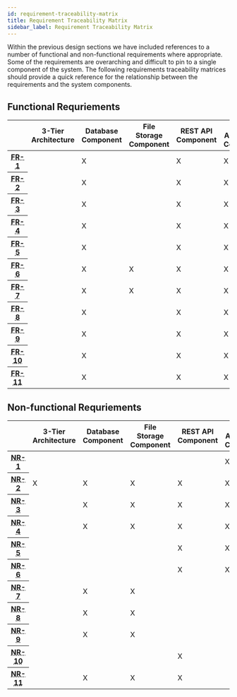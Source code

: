 ```yaml
---
id: requirement-traceability-matrix
title: Requirement Traceability Matrix
sidebar_label: Requirement Traceability Matrix
---
```


Within the previous design sections we have included references to a number of functional and non-functional requirements where appropriate. Some of the requirements are overarching and difficult to pin to a single component of the system. The following requirements traceability matrices should provide a quick reference for the relationship between the requirements and the system components.

## Functional Requriements

<table class="traceability-matrix">
  <thead>
    <tr>
      <th></th>
      <th><div><span>3-Tier Architecture</span></div></th>
      <th><div><span>Database Component</span></div></th>
      <th><div><span>File Storage Component</span></div></th>
      <th><div><span>REST API Component</span></div></th>
      <th><div><span>Web Application Component</span></div></th>
      <th><div><span>Additional AWS Services</span></div></th>
    </tr>
  </thead>
  <tbody>
    <tr>
      <th class="row-header"><abbr title="Pet owners (Personal Users) may self-register for an account.">FR-1</abbr></th>
      <td></td>
      <td>X</td>
      <td></td>
      <td>X</td>
      <td>X</td>
      <td></td>
    </tr>
    <tr>
      <th class="row-header"><abbr title="Veterinarian office and adoption clinic owners/administrators (Business Users) may request business accounts.">FR-2</abbr></th>
      <td></td>
      <td>X</td>
      <td></td>
      <td>X</td>
      <td>X</td>
      <td></td>
    </tr>
    <tr>
      <th class="row-header"><abbr title="Business users may create additional accounts for employees.">FR-3</abbr></th>
      <td></td>
      <td>X</td>
      <td></td>
      <td>X</td>
      <td>X</td>
      <td></td>
    </tr>
    <tr>
      <th class="row-header"><abbr title="Business users may manage roles/permissions for employee accounts.">FR-4</abbr></th>
      <td></td>
      <td>X</td>
      <td></td>
      <td>X</td>
      <td>X</td>
      <td></td>
    </tr>
    <tr>
      <th class="row-header"><abbr title="All users may login to the system using a unique username and password.">FR-5</abbr></th>
      <td></td>
      <td>X</td>
      <td></td>
      <td>X</td>
      <td>X</td>
      <td></td>
    </tr>
    <tr>
      <th class="row-header"><abbr title="Business users and employees may create or modify medical records for pets in the system.">FR-6</abbr></th>
      <td></td>
      <td>X</td>
      <td>X</td>
      <td>X</td>
      <td>X</td>
      <td></td>
    </tr>
    <tr>
      <th class="row-header"><abbr title="Personal users may upload supporting documentation for their pets (e.g. scanned or electronic copies of medical services).">FR-7</abbr></th>
      <td></td>
      <td>X</td>
      <td>X</td>
      <td>X</td>
      <td>X</td>
      <td></td>
    </tr>
    <tr>
      <th class="row-header"><abbr title="Personal users may update/modify non-medical information of pets.">FR-8</abbr></th>
      <td></td>
      <td>X</td>
      <td></td>
      <td>X</td>
      <td>X</td>
      <td></td>
    </tr>
    <tr>
      <th class="row-header"><abbr title="Any user may pass ownership of an owned pet to any other user.">FR-9</abbr></th>
      <td></td>
      <td>X</td>
      <td></td>
      <td>X</td>
      <td>X</td>
      <td></td>
    </tr>
    <tr>
      <th class="row-header"><abbr title="Personal users may opt in/out sharing contact info to other owners if pet is passed.">FR-10</abbr></th>
      <td></td>
      <td>X</td>
      <td></td>
      <td>X</td>
      <td>X</td>
      <td></td>
    </tr>
    <tr>
      <th class="row-header"><abbr title="System should notify pet owners of incomplete medical or personal information (e.g. vaccines not up-to-date) and upcoming appointments.">FR-11</abbr></th>
      <td></td>
      <td>X</td>
      <td></td>
      <td>X</td>
      <td>X</td>
      <td>X</td>
    </tr>
  </tbody>
</table>

## Non-functional Requriements

<table class="traceability-matrix">
  <thead>
    <tr>
      <th></th>
      <th class="rotate"><div><span>3-Tier Architecture</span></div></th>
      <th class="rotate"><div><span>Database Component</span></div></th>
      <th class="rotate"><div><span>File Storage Component</span></div></th>
      <th class="rotate"><div><span>REST API Component</span></div></th>
      <th class="rotate"><div><span>Web Application Component</span></div></th>
      <th class="rotate"><div><span>Additional AWS Services</span></div></th>
    </tr>
  </thead>
  <tbody>
    <tr>
      <th class="row-header"><abbr title="The application interface should meet or exceed level AA conformance of the Web Content Accessibility Guidelines (WCAG) 2.1.">NR-1</abbr></th>
      <td></td>
      <td></td>
      <td></td>
      <td></td>
      <td>X</td>
      <td></td>
    </tr>
    <tr>
      <th class="row-header"><abbr title="The full application stack should be cloud compatible.">NR-2</abbr></th>
      <td>X</td>
      <td>X</td>
      <td>X</td>
      <td>X</td>
      <td>X</td>
      <td>X</td>
    </tr>
    <tr>
      <th class="row-header"><abbr title="The full application stack should autoscale to meet user demand.">NR-3</abbr></th>
      <td></td>
      <td>X</td>
      <td>X</td>
      <td>X</td>
      <td>X</td>
      <td>X</td>
    </tr>
    <tr>
      <th class="row-header"><abbr title="The application should be available 99.99% of the time (“four nines”).">NR-4</abbr></th>
      <td></td>
      <td>X</td>
      <td>X</td>
      <td>X</td>
      <td>X</td>
      <td></td>
    </tr>
    <tr>
      <th class="row-header"><abbr title="All web pages should load in under two seconds.">NR-5</abbr></th>
      <td></td>
      <td></td>
      <td></td>
      <td>X</td>
      <td>X</td>
      <td>X</td>
    </tr>
    <tr>
      <th class="row-header"><abbr title="All web traffic should be encrypted using Transport Layer Security (TLS).">NR-6</abbr></th>
      <td></td>
      <td></td>
      <td></td>
      <td>X</td>
      <td>X</td>
      <td>X</td>
    </tr>
    <tr>
      <th class="row-header"><abbr title="Appropriate measures should be taken to ensure data servers are secured.">NR-7</abbr></th>
      <td></td>
      <td>X</td>
      <td>X</td>
      <td></td>
      <td></td>
      <td>X</td>
    </tr>
    <tr>
      <th class="row-header"><abbr title="Data backups should be created daily (minimum).">NR-8</abbr></th>
      <td></td>
      <td>X</td>
      <td>X</td>
      <td></td>
      <td></td>
      <td>X</td>
    </tr>
    <tr>
      <th class="row-header"><abbr title="Data backups should be securely stored separately from data servers.">NR-9</abbr></th>
      <td></td>
      <td>X</td>
      <td>X</td>
      <td></td>
      <td></td>
      <td>X</td>
    </tr>
    <tr>
      <th class="row-header"><abbr title="A private REST API should be available for third-party, desktop, or mobile application integration.">NR-10</abbr></th>
      <td></td>
      <td></td>
      <td></td>
      <td>X</td>
      <td></td>
      <td></td>
    </tr>
    <tr>
      <th class="row-header"><abbr title="Access to all data should take a least privilege approach.">NR-11</abbr></th>
      <td></td>
      <td>X</td>
      <td>X</td>
      <td>X</td>
      <td></td>
      <td></td>
    </tr>
  </tbody>
</table>